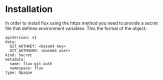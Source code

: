 # Installation

In order to install flux using the https method you need to provide a secret file that defines environment variables. This the format of the object:

```
apiVersion: v1
data:
  GIT_AUTHKEY: <base64 key>
  GIT_AUTHUSER: <base64 user>
kind: Secret
metadata:
  name: flux-git-auth
  namespace: flux
type: Opaque
```
